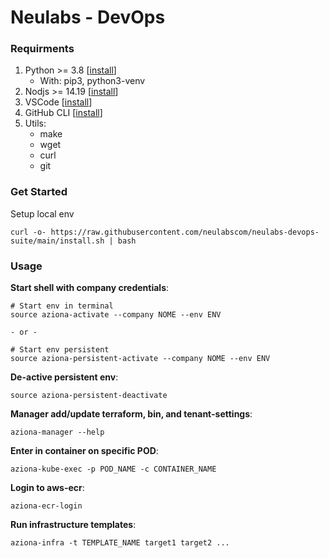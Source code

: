 # Neulabs - DevOps

### Requirments

1. Python >= 3.8 \[[install](https://www.python.org/downloads/)\]
    - With: pip3, python3-venv
2. Nodjs >= 14.19 \[[install](https://github.com/nvm-sh/nvm)\]
3. VSCode \[[install](https://code.visualstudio.com/download)\]
4. GitHub CLI \[[install](https://cli.github.com/)\]
5. Utils:
    - make
    - wget
    - curl
    - git

### Get Started

Setup local env

    curl -o- https://raw.githubusercontent.com/neulabscom/neulabs-devops-suite/main/install.sh | bash


### Usage

**Start shell with company credentials**:

    # Start env in terminal
    source aziona-activate --company NOME --env ENV

    - or - 

    # Start env persistent
    source aziona-persistent-activate --company NOME --env ENV

**De-active persistent env**:

    source aziona-persistent-deactivate


**Manager add/update terraform, bin, and tenant-settings**:

    aziona-manager --help


**Enter in container on specific POD**:

    aziona-kube-exec -p POD_NAME -c CONTAINER_NAME

**Login to aws-ecr**:

    aziona-ecr-login

**Run infrastructure templates**:

    aziona-infra -t TEMPLATE_NAME target1 target2 ...

